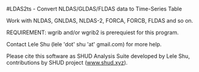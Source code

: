 #LDAS2ts  - Convert NLDAS/GLDAS/FLDAS  data to Time-Series Table

Work with NLDAS, GNLDAS, NLDAS-2, FORCA, FORCB, FLDAS and so on.

REQUIREMENT: wgrib and/or wgrib2 is prerequiest for this program.


Contact Lele Shu (lele 'dot' shu 'at' gmail.com) for more help.

Please cite this software as SHUD Analysis Suite developed by Lele Shu, contributions by SHUD project (www.shud.xyz).

